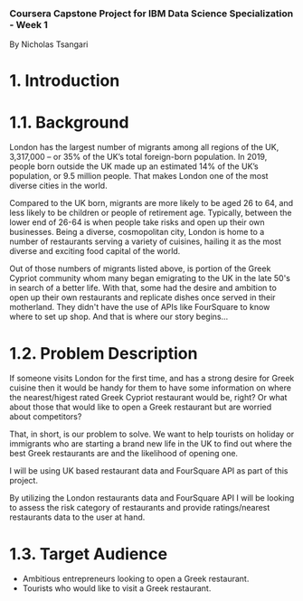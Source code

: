 ### Coursera Capstone Project for IBM Data Science Specialization - Week 1
By Nicholas Tsangari

# 1. Introduction

# 1.1. Background

London has the largest number of migrants among all regions of the UK, 3,317,000 – or 35% of the UK’s total foreign-born population. In 2019, people born outside the UK made up an estimated 14% of the UK’s population, or 9.5 million people. That makes London one of the most diverse cities in the world.

Compared to the UK born, migrants are more likely to be aged 26 to 64, and less likely to be children or people of retirement age. Typically, between the lower end of 26-64 is when people take risks and open up their own businesses. Being a diverse, cosmopolitan city, London is home to a number of restaurants serving a variety of cuisines, hailing it as the most diverse and exciting food capital of the world.

Out of those numbers of migrants listed above, is portion of the Greek Cypriot community whom many began emigrating to the UK in the late 50's in search of a better life. With that, some had the desire and ambition to open up their own restaurants and replicate dishes once served in their motherland. They didn't have the use of APIs like FourSquare to know where to set up shop. And that is where our story begins...

# 1.2. Problem Description

If someone visits London for the first time, and has a strong desire for Greek cuisine then it would be handy for them to have some information on where the nearest/higest rated Greek Cypriot restaurant would be, right? Or what about those that would like to open a Greek restaurant but are worried about competitors?

That, in short, is our problem to solve. We want to help tourists on holiday or immigrants who are starting a brand new life in the UK to find out where the best Greek restaurants are and the likelihood of opening one.

I will be using UK based restaurant data and FourSquare API as part of this project.

By utilizing the London restaurants data and FourSquare API I will be looking to assess the
risk category of restaurants and provide ratings/nearest restaurants data to the user at hand.

# 1.3. Target Audience
-  Ambitious entrepreneurs looking to open a Greek restaurant.
-  Tourists who would like to visit a Greek restaurant.
